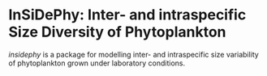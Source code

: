 # InSiDePhy: Inter- and intraspecific Size Diversity of Phytoplankton

_insidephy_ is a package for modelling inter- and intraspecific 
size variability of phytoplankton grown under laboratory conditions.



